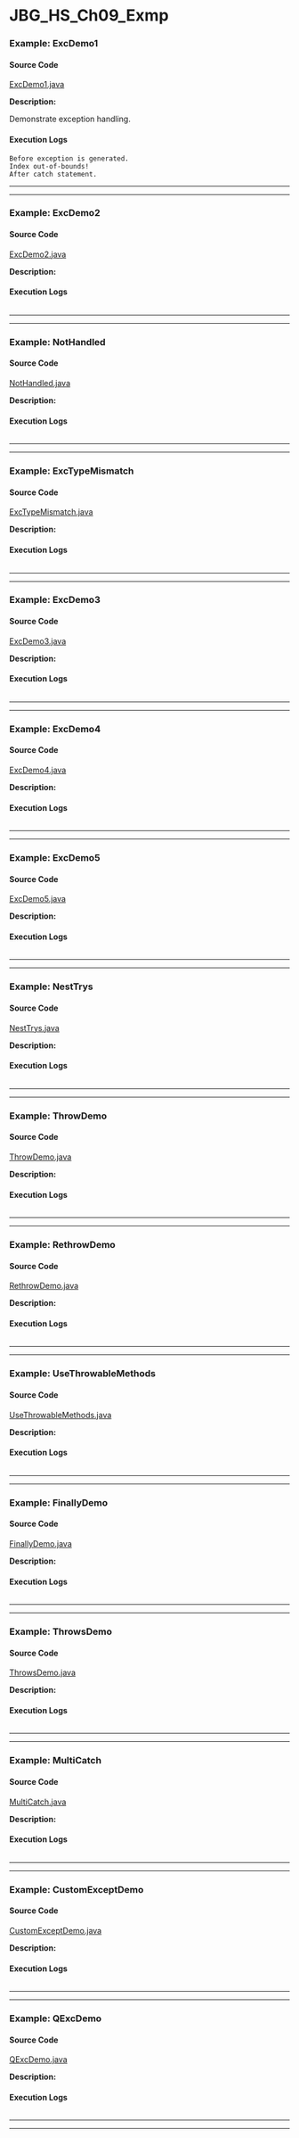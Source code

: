 # JBG_HS_Ch09_Exmp

### Example: ExcDemo1

#### Source Code
[ExcDemo1.java](./ExcDemo1.java)

**Description:** 

Demonstrate exception handling.

#### Execution Logs

```
Before exception is generated.
Index out-of-bounds!
After catch statement.
```

---
---

### Example: ExcDemo2

#### Source Code
[ExcDemo2.java](./ExcDemo2.java)

**Description:** 

#### Execution Logs

```

```

---
---

### Example: NotHandled

#### Source Code
[NotHandled.java](./NotHandled.java)

**Description:** 

#### Execution Logs

```

```

---
---

### Example: ExcTypeMismatch

#### Source Code
[ExcTypeMismatch.java](./ExcTypeMismatch.java)

**Description:** 

#### Execution Logs

```

```

---
---

### Example: ExcDemo3

#### Source Code
[ExcDemo3.java](./ExcDemo3.java)

**Description:** 

#### Execution Logs

```

```

---
---

### Example: ExcDemo4

#### Source Code
[ExcDemo4.java](./ExcDemo4.java)

**Description:** 

#### Execution Logs

```

```

---
---

### Example: ExcDemo5

#### Source Code
[ExcDemo5.java](./ExcDemo5.java)

**Description:** 

#### Execution Logs

```

```

---
---

### Example: NestTrys

#### Source Code
[NestTrys.java](./NestTrys.java)

**Description:** 

#### Execution Logs

```

```

---
---

### Example: ThrowDemo

#### Source Code
[ThrowDemo.java](./ThrowDemo.java)

**Description:** 

#### Execution Logs

```

```

---
---

### Example: RethrowDemo

#### Source Code
[RethrowDemo.java](./RethrowDemo.java)

**Description:** 

#### Execution Logs

```

```

---
---

### Example: UseThrowableMethods

#### Source Code
[UseThrowableMethods.java](./UseThrowableMethods.java)

**Description:** 

#### Execution Logs

```

```

---
---

### Example: FinallyDemo

#### Source Code
[FinallyDemo.java](./FinallyDemo.java)

**Description:** 

#### Execution Logs

```

```

---
---

### Example: ThrowsDemo

#### Source Code
[ThrowsDemo.java](./ThrowsDemo.java)

**Description:** 

#### Execution Logs

```

```

---
---

### Example: MultiCatch

#### Source Code
[MultiCatch.java](./MultiCatch.java)

**Description:** 

#### Execution Logs

```

```

---
---

### Example: CustomExceptDemo

#### Source Code
[CustomExceptDemo.java](./CustomExceptDemo.java)

**Description:** 

#### Execution Logs

```

```

---
---

### Example: QExcDemo

#### Source Code
[QExcDemo.java](./QExcDemo.java)

**Description:** 

#### Execution Logs

```

```

---
---


